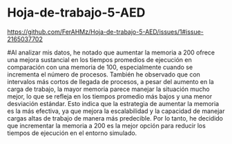 # Hoja-de-trabajo-5-AED

https://github.com/FerAHMz/Hoja-de-trabajo-5-AED/issues/1#issue-2165037702

#Al analizar mis datos, he notado que aumentar la memoria a 200 ofrece una mejora sustancial en los tiempos promedios de ejecución en comparación con una memoria de 100, especialmente cuando se incrementa el número de procesos. También he observado que con intervalos más cortos de llegada de procesos, a pesar del aumento en la carga de trabajo, la mayor memoria parece manejar la situación mucho mejor, lo que se refleja en los tiempos promedio más bajos y una menor desviación estándar. Esto indica que la estrategia de aumentar la memoria es la más efectiva, ya que mejora la escalabilidad y la capacidad de manejar cargas altas de trabajo de manera más predecible. Por lo tanto, he decidido que incrementar la memoria a 200 es la mejor opción para reducir los tiempos de ejecución en el entorno simulado.
